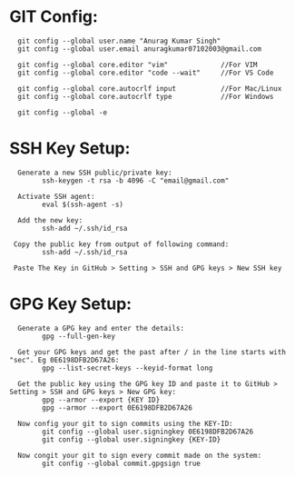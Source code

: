 # GIT Config:
      git config --global user.name "Anurag Kumar Singh"
      git config --global user.email anuragkumar07102003@gmail.com
      
      git config --global core.editor "vim"             //For VIM
      git config --global core.editor "code --wait"     //For VS Code
      
      git config --global core.autocrlf input           //For Mac/Linux
      git config --global core.autocrlf type            //For Windows
      
      git config --global -e  
      
      
# SSH Key Setup:
      Generate a new SSH public/private key:
            ssh-keygen -t rsa -b 4096 -C "email@gmail.com"
      
      Activate SSH agent:
            eval $(ssh-agent -s)
      
      Add the new key:
            ssh-add ~/.ssh/id_rsa
  
     Copy the public key from output of following command:
            ssh-add ~/.ssh/id_rsa

     Paste The Key in GitHub > Setting > SSH and GPG keys > New SSH key

# GPG Key Setup:
      Generate a GPG key and enter the details:
            gpg --full-gen-key

      Get your GPG keys and get the past after / in the line starts with "sec". Eg 0E6198DFB2D67A26:
            gpg --list-secret-keys --keyid-format long
      
      Get the public key using the GPG key ID and paste it to GitHub > Setting > SSH and GPG keys > New GPG key:
            gpg --armor --export {KEY ID}
            gpg --armor --export 0E6198DFB2D67A26

      Now config your git to sign commits using the KEY-ID:
            git config --global user.signingkey 0E6198DFB2D67A26
            git config --global user.signingkey {KEY-ID}

      Now congit your git to sign every commit made on the system:
            git config --global commit.gpgsign true


      


        
